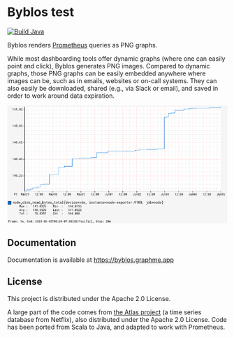 # Byblos test

[![Build Java](https://github.com/pvcnt/byblos/actions/workflows/build.yaml/badge.svg)](https://github.com/pvcnt/byblos/actions/workflows/build.yaml)

Byblos renders [Prometheus](https://prometheus.io/) queries as PNG graphs.

While most dashboarding tools offer dynamic graphs (where one can easily point and click), Byblos generates PNG images.
Compared to dynamic graphs, those PNG graphs can be easily embedded anywhere where images can be, such as in emails, websites or on-call systems.
They can also easily be downloaded, shared (e.g., via Slack or email), and saved in order to work around data expiration.

![Example chart](docs/node_disk_read_bytes_total.png)

## Documentation

Documentation is available at https://byblos.graphme.app

## License

This project is distributed under the Apache 2.0 License.

A large part of the code comes from [the Atlas project](https://github.com/Netflix/atlas) (a time series database from Netflix), also distributed under the Apache 2.0 License.
Code has been ported from Scala to Java, and adapted to work with Prometheus.
